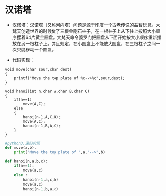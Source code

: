 # 汉诺塔
- 汉诺塔：汉诺塔（又称河内塔）问题是源于印度一个古老传说的益智玩具。大梵天创造世界的时候做了三根金刚石柱子，在一根柱子上从下往上按照大小顺序摞着64片黄金圆盘。大梵天命令婆罗门把圆盘从下面开始按大小顺序重新摆放在另一根柱子上。并且规定，在小圆盘上不能放大圆盘，在三根柱子之间一次只能移动一个圆盘。

- 代码实现：
```c,c++
void move(char sour,char dest)
{
    printf("Move the top plate of %c-->%c",sour,dest);
}

void hanoi(int n,char A,char B,char C)
{
    if(n==1) 
        move(A,C);
    else
    {
        hanoi(n-1,A,C,B);
        move(A,C);
        hanoi(n-1,B,A,C);
    }
}
```

```python
#python3,递归实现
def move(a,b):
    print("Move the top plate of ",a,"-->",b)

def hanoi(n,a,b,c):
    if(n==1):
        move(a,c)
    else :
        hanoi(n-1,a,c,b)
        move(a,c)
        hanoi(n-1,b,a,c)
